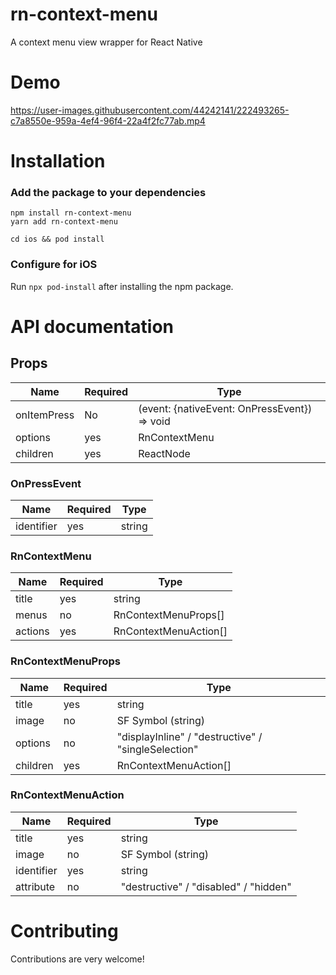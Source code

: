 # rn-context-menu

A context menu view wrapper for React Native

# Demo
https://user-images.githubusercontent.com/44242141/222493265-c7a8550e-959a-4ef4-96f4-22a4f2fc77ab.mp4

# Installation

### Add the package to your dependencies
```
npm install rn-context-menu
yarn add rn-context-menu

cd ios && pod install
```
### Configure for iOS
Run `npx pod-install` after installing the npm package.


# API documentation

## Props
|Name|Required|Type|
|----|--------|----|
|onItemPress|No |(event: {nativeEvent: OnPressEvent}) => void|
|options    |yes|RnContextMenu|
|children   |yes|ReactNode|

### OnPressEvent
|Name|Required|Type|
|----|--------|----|
|identifier|yes|string|

### RnContextMenu
|Name|Required|Type|
|----|--------|----|
|title  |yes|string|
|menus  |no |RnContextMenuProps[]|
|actions|yes|RnContextMenuAction[]|

### RnContextMenuProps
|Name|Required|Type|
|----|--------|----|
|title  |yes |string|
|image  |no  |SF Symbol (string)|
|options|no  |"displayInline" / "destructive" / "singleSelection"|
|children|yes|RnContextMenuAction[]|

### RnContextMenuAction
|Name|Required|Type|
|----|--------|----|
|title     |yes|string|
|image     |no |SF Symbol (string)|
|identifier|yes|string|
|attribute |no |"destructive" / "disabled" / "hidden"|

# Contributing

Contributions are very welcome!
